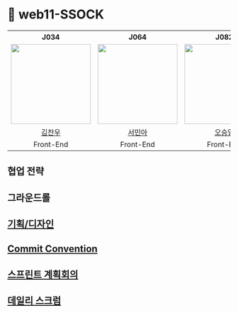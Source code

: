 # 🎄 web11-SSOCK

<table>
  <th>J034</th>
  <th>J064</th>
  <th>J082</th>
  <th>J074</th>
  <th>J160</th>
  <tr>
    <td><img src="https://avatars.githubusercontent.com/u/98443541?v=5" width="180" height="180"/></td>
    <td><img src="https://avatars.githubusercontent.com/u/96722691?v=5" width="180" height="180"/></td>
    <td><img src="https://avatars.githubusercontent.com/u/62386148?v=5" width="180" height="180"/></td>
    <td><img src="https://avatars.githubusercontent.com/u/83938394?v=5" width="180" height="180"/></td>
    <td><img src="https://avatars.githubusercontent.com/u/33882299?v=5" width="180" height="180"/></td>
  </tr>
  <tr>
    <td align="center"><a href="https://github.com/kcwww">김찬우</a>
    </td>
    <td align="center"><a href="https://github.com/esthel7">서민아</a>
    </td>
    <td align="center"><a href="https://github.com/5nxtnxtnxt">오승엽</a>
    </td>
    <td align="center"><a href="https://github.com/yunuo46">송현우</a>
    </td>
    <td align="center"><a href="https://github.com/peageon">최진수</a>
  </tr>
  <tr>
    <td align="center">Front-End</td>
    <td align="center">Front-End</td>
    <td align="center">Front-End</td>
    <td align="center">Back-End</td>
    <td align="center">Back-End</td>
  </tr>
</table>

## 협업 전략

## 그라운드롤

## [기획/디자인]()

## [Commit Convention]()

## [스프린트 계획회의](https://github.com/boostcampwm2023/web11-SSOCK/wiki/%F0%9F%92%A1-%EC%8A%A4%ED%94%84%EB%A6%B0%ED%8A%B8-%EA%B3%84%ED%9A%8D%ED%9A%8C%EC%9D%98-%E2%80%90-MON)

## [데일리 스크럼](https://github.com/boostcampwm2023/web11-SSOCK/wiki/%F0%9F%97%A3%EF%B8%8F-%EB%8D%B0%EC%9D%BC%EB%A6%AC-%EC%8A%A4%ED%81%AC%EB%9F%BC)

